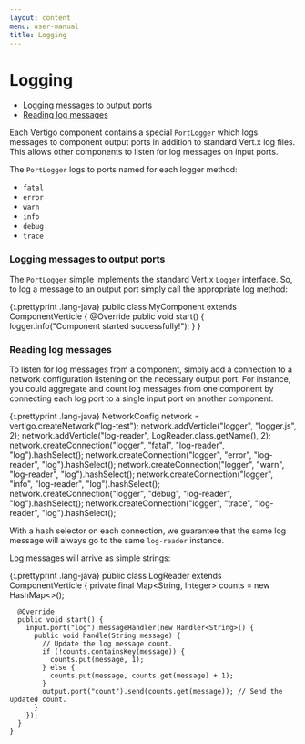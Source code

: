 ```yaml
---
layout: content
menu: user-manual
title: Logging
---
```


# Logging

* [Logging messages to output ports](#logging-messages-to-output-ports)
* [Reading log messages](#reading-log-messages)

Each Vertigo component contains a special `PortLogger` which logs messages
to component output ports in addition to standard Vert.x log files. This allows
other components to listen for log messages on input ports.

The `PortLogger` logs to ports named for each logger method:
* `fatal`
* `error`
* `warn`
* `info`
* `debug`
* `trace`

### Logging messages to output ports
The `PortLogger` simple implements the standard Vert.x `Logger` interface.
So, to log a message to an output port simply call the appropriate log method:

{:.prettyprint .lang-java}
	public class MyComponent extends ComponentVerticle {
	  @Override
	  public void start() {
	    logger.info("Component started successfully!");
	  }
	}

### Reading log messages
To listen for log messages from a component, simply add a connection to a network
configuration listening on the necessary output port. For instance, you could
aggregate and count log messages from one component by connecting each log port to
a single input port on another component.

{:.prettyprint .lang-java}
	NetworkConfig network = vertigo.createNetwork("log-test");
	network.addVerticle("logger", "logger.js", 2);
	network.addVerticle("log-reader", LogReader.class.getName(), 2);
	network.createConnection("logger", "fatal", "log-reader", "log").hashSelect();
	network.createConnection("logger", "error", "log-reader", "log").hashSelect();
	network.createConnection("logger", "warn", "log-reader", "log").hashSelect();
	network.createConnection("logger", "info", "log-reader", "log").hashSelect();
	network.createConnection("logger", "debug", "log-reader", "log").hashSelect();
	network.createConnection("logger", "trace", "log-reader", "log").hashSelect();

With a hash selector on each connection, we guarantee that the same log message
will always go to the same `log-reader` instance.

Log messages will arrive as simple strings:

{:.prettyprint .lang-java}
	public class LogReader extends ComponentVerticle {
	  private final Map<String, Integer> counts = new HashMap<>();
	
	  @Override
	  public void start() {
	    input.port("log").messageHandler(new Handler<String>() {
	      public void handle(String message) {
	        // Update the log message count.
	        if (!counts.containsKey(message)) {
	          counts.put(message, 1);
	        } else {
	          counts.put(message, counts.get(message) + 1);
	        }
	        output.port("count").send(counts.get(message)); // Send the updated count.
	      }
	    });
	  }
	}